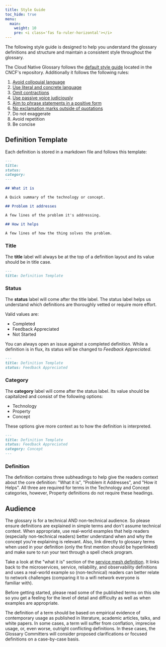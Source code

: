 ```yaml
---
title: Style Guide
toc_hide: true
menu:
  main:
    weight: 10
    pre: <i class='fas fa-ruler-horizontal'></i>
---
```


The following style guide is designed to help you understand the glossary definitions and structure and maintain a consistent style throughout the glossary.

The Cloud Native Glossary follows the [default style guide](https://github.com/cncf/foundation/blob/master/style-guide.md) located in the CNCF's repository.  Additionally it follows the following rules:

1. [Avoid colloquial language](https://en.wikipedia.org/wiki/Colloquialism)
2. [Use literal and concrete language](http://guidetogrammar.org/grammar/composition/abstract.htm)
3. [Omit contractions](https://en.wikipedia.org/wiki/Contraction_(grammar))
4. [Use passive voice judiciously](https://www.ef.com/ca/english-resources/english-grammar/passive-voice/)
5. [Aim to phrase statements in a positive form](https://examples.yourdictionary.com/positive-sentence-examples.html) 
6. [No exclamation marks outside of quotations](https://www.grammarly.com/blog/exclamation-mark/)
7. Do not exaggerate
8. Avoid repetition
9. Be concise

## Definition Template

Each definition is stored in a markdown file and follows this template:

```md
---
title: 
status: 
category: 
---

## What it is

A Quick summary of the technology or concept.

## Problem it addresses 

A few lines of the problem it's addressing.

## How it helps

A few lines of how the thing solves the problem.
```

### Title

The **title** label will always be at the top of a definition layout and its value should be in title case. 

```md
---
title: Definition Template
```

### Status

The **status** label will come after the title label. The status label helps us understand which definitions are thoroughly vetted or require more effort.

Valid values are: 

- Completed
- Feedback Appreciated 
- Not Started

You can always open an issue against a completed definition. While a definition is in flux, its status will be changed to *Feedback Appreciated*.

```md
---
title: Definition Template
status: Feedback Appreciated
```

### Category

The **category** label will come after the status label. Its value should be capitalized and consist of the following options:

- Technology
- Property
- Concept

These options give more context as to how the definition is interpreted. 

```md
---
title: Definition Template
status: Feedback Appreciated
category: Concept
---
```

### Definition

The definition contains three subheadings to help give the readers context about the core definition: "What it is", "Problem it Addresses", and "How it Helps". All three are required for terms in the Technology and Concept categories, however, Property definitions do not require these headings. 


## Audience

The glossary is for a technical AND non-technical audience. So please ensure definitions are explained in simple terms and don't assume technical context. When appropriate, use real-world examples that help readers (especially non-technical readers) better understand when and why the concept you're explaining is relevant. Also, link directly to glossary terms when used in your definition (only the first mention should be hyperlinked) and make sure to run your text through a spell check program.

Take a look at the "what it is" section of the [service mesh definition](/service_mesh). It links back to the microservices, service, reliability, and observability definitions and uses a real-world example so (non-technical) readers can better relate to network challenges (comparing it to a wifi network everyone is familiar with).

Before getting started, please read some of the published terms on this site so you get a feeling for the level of detail and difficulty as well as when examples are appropriate.

The definition of a term should be based on empirical evidence of contemporary usage as published in literature, academic articles, talks, and white papers. In some cases, a term will suffer from conflation, imprecise usage, or, even worse, outright conflicting definitions. In these cases, the Glossary Committers will consider proposed clarifications or focused definitions on a case-by-case basis.
